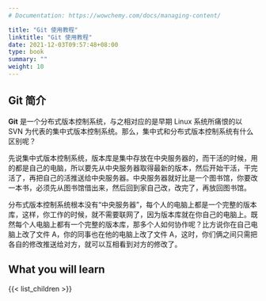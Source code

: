 ```yaml
---
# Documentation: https://wowchemy.com/docs/managing-content/

title: "Git 使用教程"
linktitle: "Git 使用教程"
date: 2021-12-03T09:57:48+08:00
type: book
summary: ""
weight: 10
---
```


<!--more-->

## Git 简介

**Git** 是一个分布式版本控制系统，与之相对应的是早期 Linux 系统所痛恨的以 SVN 为代表的集中式版本控制系统。那么，集中式和分布式版本控制系统有什么区别呢？

先说集中式版本控制系统，版本库是集中存放在中央服务器的，而干活的时候，用的都是自己的电脑，所以要先从中央服务器取得最新的版本，然后开始干活，干完活了，再把自己的活推送给中央服务器。中央服务器就好比是一个图书馆，你要改一本书，必须先从图书馆借出来，然后回到家自己改，改完了，再放回图书馆。

分布式版本控制系统根本没有“中央服务器”，每个人的电脑上都是一个完整的版本库，这样，你工作的时候，就不需要联网了，因为版本库就在你自己的电脑上。既然每个人电脑上都有一个完整的版本库，那多个人如何协作呢？比方说你在自己电脑上改了文件 A，你的同事也在他的电脑上改了文件 A，这时，你们俩之间只需把各自的修改推送给对方，就可以互相看到对方的修改了。

## What you will learn

{{< list_children >}}